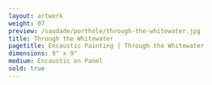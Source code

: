 ```yaml
---
layout: artwork
weight: 07
preview: /saudade/porthole/through-the-whitewater.jpg
title: Through the Whitewater
pagetitle: Encaustic Painting | Through the Whitewater
dimensions: 9" x 9"
medium: Encaustic on Panel
sold: true
---
```

